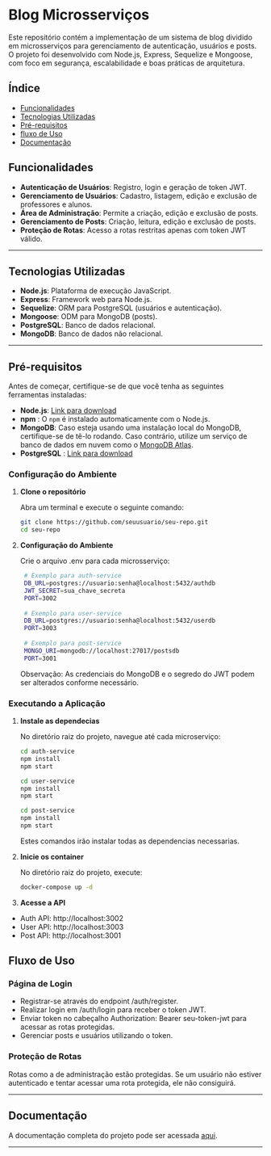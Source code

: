 # Blog Microsserviços

Este repositório contém a implementação de um sistema de blog dividido em microsserviços para gerenciamento de autenticação, usuários e posts. O projeto foi desenvolvido com Node.js, Express, Sequelize e Mongoose, com foco em segurança, escalabilidade e boas práticas de arquitetura.
## Índice

- [Funcionalidades](#funcionalidades)
- [Tecnologias Utilizadas](#tecnologias-utilizadas)
- [Pré-requisitos](#pre-requisitos)
- [fluxo de Uso](#fluxo-de-uso)
- [Documentação](#Documentação)

## Funcionalidades

- **Autenticação de Usuários**: Registro, login e geração de token JWT.
- **Gerenciamento de Usuários**: Cadastro, listagem, edição e exclusão de professores e alunos.
- **Área de Administração**: Permite a criação, edição e exclusão de posts.
- **Gerenciamento de Posts**: Criação, leitura, edição e exclusão de posts.
- **Proteção de Rotas**: Acesso a rotas restritas apenas com token JWT válido.

---

## Tecnologias Utilizadas

- **Node.js**: Plataforma de execução JavaScript.
- **Express**: Framework web para Node.js.
- **Sequelize**: ORM para PostgreSQL (usuários e autenticação).
- **Mongoose**: ODM para MongoDB (posts).
- **PostgreSQL**: Banco de dados relacional.
- **MongoDB**: Banco de dados não relacional.

---

## Pré-requisitos

Antes de começar, certifique-se de que você tenha as seguintes ferramentas instaladas:

- **Node.js**: [Link para download](https://nodejs.org/en/download/)
- **npm** : O `npm` é instalado automaticamente com o Node.js.
- **MongoDB**: Caso esteja usando uma instalação local do MongoDB, certifique-se de tê-lo rodando. Caso contrário, utilize um serviço de banco de dados em nuvem como o [MongoDB Atlas](https://www.mongodb.com/cloud/atlas).
- **PostgreSQL** : [Link para download](https://www.postgresql.org/download/)

### Configuração do Ambiente

1. **Clone o repositório**

   Abra um terminal e execute o seguinte comando:

   ```bash
   git clone https://github.com/seuusuario/seu-repo.git
   cd seu-repo

2. **Configuração do Ambiente**

   Crie o arquivo .env para cada microsserviço:

   ```bash
    # Exemplo para auth-service
    DB_URL=postgres://usuario:senha@localhost:5432/authdb
    JWT_SECRET=sua_chave_secreta
    PORT=3002
    
    # Exemplo para user-service
    DB_URL=postgres://usuario:senha@localhost:5432/userdb
    PORT=3003
    
    # Exemplo para post-service
    MONGO_URI=mongodb://localhost:27017/postsdb
    PORT=3001
   ```
     Observação: As credenciais do MongoDB e o segredo do JWT podem ser alterados conforme necessário.

### Executando a Aplicação

1. **Instale as dependecias**

    No diretório raiz do projeto, navegue até cada microserviço:

    ```bash
    cd auth-service
    npm install
    npm start

    cd user-service
    npm install
    npm start

    cd post-service
    npm install
    npm start
    ```
    Estes comandos irão instalar todas as dependencias necessarias.

2. **Inicie os container**

    No diretório raiz do projeto, execute:

     ```bash
     docker-compose up -d

3. **Acesse a API**

  - Auth API: http://localhost:3002
  - User API: http://localhost:3003
  - Post API: http://localhost:3001

## Fluxo de Uso

### Página de Login

- Registrar-se através do endpoint /auth/register.
- Realizar login em /auth/login para receber o token JWT.
- Enviar token no cabeçalho Authorization: Bearer seu-token-jwt para acessar as rotas protegidas.
- Gerenciar posts e usuários utilizando o token.

### Proteção de Rotas

Rotas como a de administração estão protegidas. Se um usuário não estiver autenticado e tentar acessar uma rota protegida, ele não consiguirá.

---

## Documentação

A documentação completa do projeto pode ser acessada [aqui](docs/API-Documentação-Postman.pdf).

---
